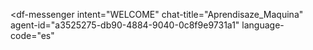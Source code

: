 <script src="https://www.gstatic.com/dialogflow-console/fast/messenger/bootstrap.js?v=1"></script>
<df-messenger
  intent="WELCOME"
  chat-title="Aprendisaze_Maquina"
  agent-id="a3525275-db90-4884-9040-0c8f9e9731a1"
  language-code="es"
></df-messenger>
